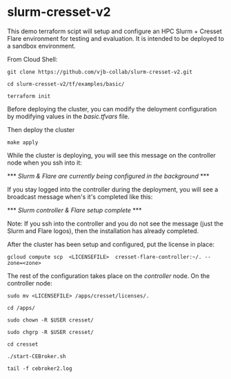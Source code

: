 # slurm-cresset-v2

This demo terraform scipt will setup and configure an HPC Slurm + Cresset Flare environment for testing and evaluation. It is intended to be deployed to a sandbox environment.    

From Cloud Shell:

```git clone https://github.com/vjb-collab/slurm-cresset-v2.git```

```cd slurm-cresset-v2/tf/examples/basic/```

```terraform init```

Before deploying the cluster, you can modify the deloyment configuration by modifying values in the *basic.tfvars* file. 

Then deploy the cluster

 ```make apply```
 
 While the cluster is deploying, you will see this message on the controller node when you ssh into it:
 
 *** *Slurm & Flare are currently being configured in the background* ***
 
 If you stay logged into the controller during the deployment, you will see a broadcast message when's it's completed like this: 
 
 *** *Slurm controller & Flare setup complete* ***
 
 Note: If you ssh into the controller and you do not see the message (just the Slurm and Flare logos), then the installation has already completed.
 
 After the cluster has been setup and configured, put the license in place:  
 
 ```gcloud compute scp  <LICENSEFILE>  cresset-flare-controller:~/. --zone=<zone>```
 
 The rest of the configuration takes place on the _controller_ node. On the controller node:
 
 ```sudo mv <LICENSEFILE> /apps/cresset/licenses/.```
 
 ``` cd /apps/ ```
 
 ```sudo chown -R $USER cresset/```
 
 ```sudo chgrp -R $USER cresset/```
 
 ```cd cresset```
 
 ```./start-CEBroker.sh```
 
 ```tail -f cebroker2.log```
 
